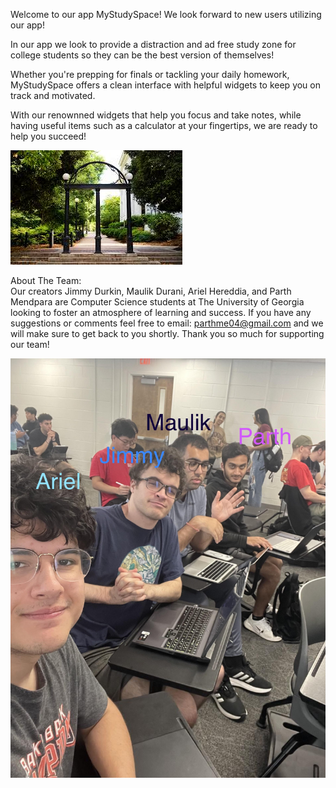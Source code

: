 Welcome to our app MyStudySpace!
We look forward to new users utilizing our app!

In our app we look to provide a distraction and ad free study zone for college students so they can be the best version of themselves!


Whether you're prepping for finals or tackling your daily homework, MyStudySpace offers a clean interface with helpful widgets to keep you on track and motivated.

With our renownned widgets that help you focus and take notes, while having useful items such as a calculator at your fingertips, we are ready to help you succeed!



![alt text](image.png)


About The Team: <br/>
Our creators Jimmy Durkin, Maulik Durani, Ariel Hereddia, and Parth Mendpara are Computer Science students at The University of Georgia looking to foster an atmosphere of learning and success. If you have any suggestions or comments feel free to email: parthme04@gmail.com and we will make sure to get back to you shortly. Thank you so much for supporting our team!

![The team](image-1.png)